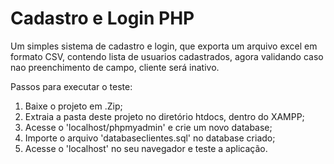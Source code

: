 # Cadastro e Login PHP
Um simples sistema de cadastro e login, que exporta um arquivo excel em formato CSV, contendo lista de usuarios cadastrados, agora validando caso nao preenchimento de campo, cliente será inativo.

Passos para executar o teste: 
1. Baixe o projeto em .Zip;
2. Extraia a pasta deste projeto no diretório htdocs, dentro do XAMPP;
3. Acesse o 'localhost/phpmyadmin' e crie um novo database;
4. Importe o arquivo 'databaseclientes.sql' no database criado;
5. Acesse o 'localhost' no seu navegador e teste a aplicação.
